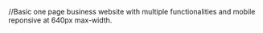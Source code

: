 //Basic one page business website with multiple functionalities and mobile reponsive at 640px max-width.